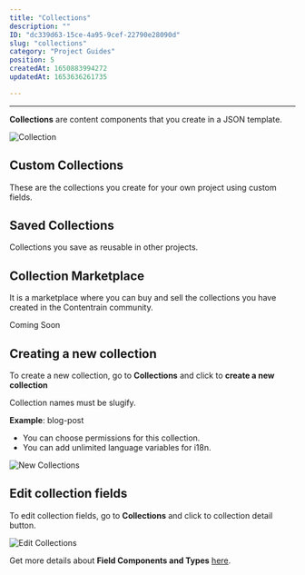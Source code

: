 ```yaml
---
title: "Collections"
description: ""
ID: "dc339d63-15ce-4a95-9cef-22790e28090d"
slug: "collections"
category: "Project Guides"
position: 5
createdAt: 1650883994272
updatedAt: 1653636261735

---
```

---
**Collections** are content components that you create in a JSON template.

![Collection](/images/collections-s.png)

## Custom Collections

These are the collections you create for your own project using custom fields.

## Saved Collections

Collections you save as reusable in other projects.

## Collection Marketplace

It is a marketplace where you can buy and sell the collections you have created in the Contentrain community.

<alert type="warning">


Coming Soon

</alert>

## Creating a new collection

To create a new collection, go to **Collections** and click to **create a new collection**


<alert type="info">
Collection names must be slugify.

**Example**: blog-post

</alert>


- You can choose permissions for this collection.
- You can add unlimited language variables for i18n.

![New Collections](/images/new-collection.png)

## Edit collection fields

To edit collection fields, go to **Collections** and click to collection detail button.

![Edit Collections](/images/edit-collection.png)

Get more details about **Field Components and Types** [here](/creating-new-project#collections).

